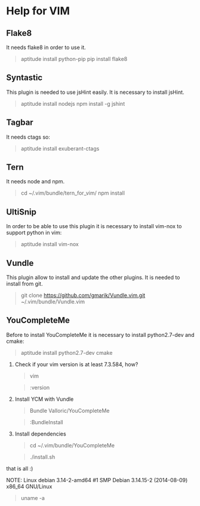 Help for VIM
============

Flake8
------
It needs flake8 in order to use it.
> aptitude install python-pip
> pip install flake8

Syntastic
---------
This plugin is needed to use jsHint easily. It is necessary to install jsHint.
> aptitude install nodejs
> npm install -g jshint

Tagbar
------
It needs ctags so:
> aptitude install exuberant-ctags

Tern
----
It needs node and npm.
> cd ~/.vim/bundle/tern_for_vim/
> npm install

UltiSnip
--------
In order to be able to use this plugin it is necessary to install vim-nox to
support python in vim:
> aptitude install vim-nox

Vundle
------
This plugin allow to install and update the other plugins. It is needed to
install from git.
> git clone https://github.com/gmarik/Vundle.vim.git ~/.vim/bundle/Vundle.vim

YouCompleteMe
-------------
Before to install YouCompleteMe it is necessary to install python2.7-dev and cmake:
> aptitude install python2.7-dev cmake

1.  Check if your vim version is at least 7.3.584, how?
    > vim

    > :version

2.  Install YCM with Vundle
    > Bundle Valloric/YouCompleteMe

    > :BundleInstall

3.  Install dependencies
    > cd ~/.vim/bundle/YouCompleteMe
    
    > ./install.sh

that is all :)

NOTE: Linux debian 3.14-2-amd64 #1 SMP Debian 3.14.15-2 (2014-08-09) x86_64 GNU/Linux
> uname -a
